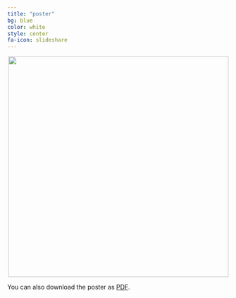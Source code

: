 ```yaml
---
title: "poster"
bg: blue
color: white
style: center
fa-icon: slideshare
---
```


<center>
  <img src="https://github.com/imatge-upc/wav2pix/raw/gh-pages/assets/poster-wav2pix.jpg" width=500>
</center>



You can also download the poster as [PDF](https://github.com/imatge-upc/wav2pix/raw/gh-pages/assets/poster-wav2pix-cvprw.pdf).
